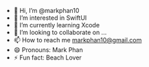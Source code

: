 - 👋 Hi, I’m @markphan10
- 👀 I’m interested in SwiftUI
- 🌱 I’m currently learning Xcode
- 💞️ I’m looking to collaborate on ...
- 📫 How to reach me markphan10@gmail.com
- 😄 Pronouns: Mark Phan  
- ⚡ Fun fact: Beach Lover

<!---
markphan10/markphan10 is a ✨ special ✨ repository because its `README.md` (this file) appears on your GitHub profile.
You can click the Preview link to take a look at your changes.
--->
